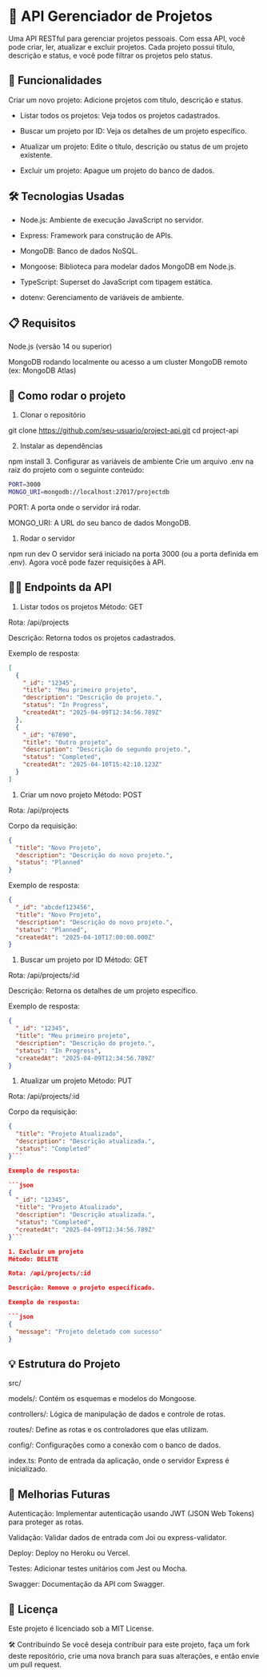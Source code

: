 # 📝 API Gerenciador de Projetos
Uma API RESTful para gerenciar projetos pessoais. Com essa API, você pode criar, ler, atualizar e excluir projetos. Cada projeto possui título, descrição e status, e você pode filtrar os projetos pelo status.

## 🚀 Funcionalidades
Criar um novo projeto: Adicione projetos com título, descrição e status.

- Listar todos os projetos: Veja todos os projetos cadastrados.

- Buscar um projeto por ID: Veja os detalhes de um projeto específico.

- Atualizar um projeto: Edite o título, descrição ou status de um projeto existente.

- Excluir um projeto: Apague um projeto do banco de dados.

## 🛠 Tecnologias Usadas
- Node.js: Ambiente de execução JavaScript no servidor.

- Express: Framework para construção de APIs.

- MongoDB: Banco de dados NoSQL.

- Mongoose: Biblioteca para modelar dados MongoDB em Node.js.

- TypeScript: Superset do JavaScript com tipagem estática.

- dotenv: Gerenciamento de variáveis de ambiente.

## 📋 Requisitos
Node.js (versão 14 ou superior)

MongoDB rodando localmente ou acesso a um cluster MongoDB remoto (ex: MongoDB Atlas)

## 🧰 Como rodar o projeto
1. Clonar o repositório

git clone https://github.com/seu-usuario/project-api.git
cd project-api

2. Instalar as dependências

npm install
3. Configurar as variáveis de ambiente
Crie um arquivo .env na raiz do projeto com o seguinte conteúdo:

```bash
PORT=3000
MONGO_URI=mongodb://localhost:27017/projectdb
```
PORT: A porta onde o servidor irá rodar.

MONGO_URI: A URL do seu banco de dados MongoDB.

1. Rodar o servidor

npm run dev
O servidor será iniciado na porta 3000 (ou a porta definida em .env). Agora você pode fazer requisições à API.

## 🧑‍💻 Endpoints da API
1. Listar todos os projetos
Método: GET

Rota: /api/projects

Descrição: Retorna todos os projetos cadastrados.

Exemplo de resposta:

```json
[
  {
    "_id": "12345",
    "title": "Meu primeiro projeto",
    "description": "Descrição do projeto.",
    "status": "In Progress",
    "createdAt": "2025-04-09T12:34:56.789Z"
  },
  {
    "_id": "67890",
    "title": "Outro projeto",
    "description": "Descrição do segundo projeto.",
    "status": "Completed",
    "createdAt": "2025-04-10T15:42:10.123Z"
  }
]
```
1. Criar um novo projeto
Método: POST

Rota: /api/projects

Corpo da requisição:

```json
{
  "title": "Novo Projeto",
  "description": "Descrição do novo projeto.",
  "status": "Planned"
}
```
Exemplo de resposta:
```json
{
  "_id": "abcdef123456",
  "title": "Novo Projeto",
  "description": "Descrição do novo projeto.",
  "status": "Planned",
  "createdAt": "2025-04-10T17:00:00.000Z"
}
```
1. Buscar um projeto por ID
Método: GET

Rota: /api/projects/:id

Descrição: Retorna os detalhes de um projeto específico.

Exemplo de resposta:

```json
{
  "_id": "12345",
  "title": "Meu primeiro projeto",
  "description": "Descrição do projeto.",
  "status": "In Progress",
  "createdAt": "2025-04-09T12:34:56.789Z"
}
```
1. Atualizar um projeto
Método: PUT

Rota: /api/projects/:id

Corpo da requisição:

```json
{
  "title": "Projeto Atualizado",
  "description": "Descrição atualizada.",
  "status": "Completed"
}```

Exemplo de resposta:

```json
{
  "_id": "12345",
  "title": "Projeto Atualizado",
  "description": "Descrição atualizada.",
  "status": "Completed",
  "createdAt": "2025-04-09T12:34:56.789Z"
}```

1. Excluir um projeto
Método: DELETE

Rota: /api/projects/:id

Descrição: Remove o projeto especificado.

Exemplo de resposta:

```json
{
  "message": "Projeto deletado com sucesso"
}
```
## 💡 Estrutura do Projeto

src/

models/: Contém os esquemas e modelos do Mongoose.

controllers/: Lógica de manipulação de dados e controle de rotas.

routes/: Define as rotas e os controladores que elas utilizam.

config/: Configurações como a conexão com o banco de dados.

index.ts: Ponto de entrada da aplicação, onde o servidor Express é inicializado.

## 🚧 Melhorias Futuras

Autenticação: Implementar autenticação usando JWT (JSON Web Tokens) para proteger as rotas.

Validação: Validar dados de entrada com Joi ou express-validator.

Deploy: Deploy no Heroku ou Vercel.

Testes: Adicionar testes unitários com Jest ou Mocha.

Swagger: Documentação da API com Swagger.

## 📜 Licença

Este projeto é licenciado sob a MIT License.

🛠 Contribuindo
Se você deseja contribuir para este projeto, faça um fork deste repositório, crie uma nova branch para suas alterações, e então envie um pull request.

